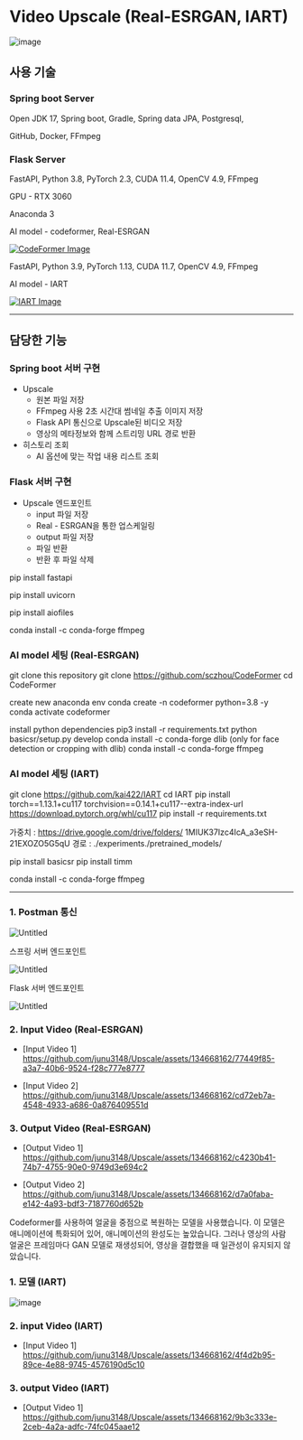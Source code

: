# Video Upscale (Real-ESRGAN, IART) 

![image](https://www.notion.so/image/https%3A%2F%2Fprod-files-secure.s3.us-west-2.amazonaws.com%2Fa8616105-5508-4c8d-93f9-9e47a410cd89%2F6abb5902-362c-4a89-b339-e20eee707546%2F%25ED%2599%2594%25EB%25A9%25B4_%25EC%25BA%25A1%25EC%25B2%2598_2024-05-07_115341.jpg?table=block&id=2b35bce1-d4d8-4209-b8a8-a573fafdb3f5&spaceId=a8616105-5508-4c8d-93f9-9e47a410cd89&width=2000&userId=f73d4ca6-c265-4f94-8d39-cd6c6399751c&cache=v2)


## 사용 기술

### Spring boot Server

Open JDK 17, Spring boot, Gradle, Spring data JPA, Postgresql, 

GitHub, Docker, FFmpeg

### Flask Server

FastAPI, Python 3.8, PyTorch 2.3, CUDA 11.4,  OpenCV 4.9, FFmpeg

GPU - RTX 3060

Anaconda 3

AI model - codeformer, Real-ESRGAN

<a href="https://github.com/sczhou/CodeFormer">
    <img src="https://github.com/junu3148/Upscale/assets/134668162/7d63c0b6-0c8b-44b4-bd4e-ca28e607acb0" alt="CodeFormer Image">
</a>


FastAPI, Python 3.9, PyTorch 1.13, CUDA 11.7,  OpenCV 4.9, FFmpeg

AI model -  IART

<a href="https://github.com/kai422/IART">
    <img src="https://github.com/junu3148/Upscale/assets/134668162/0c664e1e-8135-4750-b463-f50a90f8323f" alt="IART Image">
</a>


---

## 담당한 기능

### Spring boot 서버 구현

- Upscale
    - 원본 파일 저장
    - FFmpeg 사용 2초 시간대 썸네일 추출 이미지 저장
    - Flask API 통신으로 Upscale된 비디오 저장
    - 영상의 메타정보와 함께 스트리밍 URL 경로 반환
- 히스토리 조회
    - AI 옵션에 맞는 작업 내용 리스트 조회

### Flask 서버 구현

- Upscale 엔드포인트
    - input 파일 저장
    - Real - ESRGAN을 통한 업스케일링
    - output 파일 저장
    - 파일 반환
    - 반환 후 파일 삭제

pip install fastapi

pip install uvicorn

pip install aiofiles

conda install -c conda-forge ffmpeg

### AI model 세팅 (Real-ESRGAN)

git clone this repository
git clone https://github.com/sczhou/CodeFormer
cd CodeFormer

create new anaconda env
conda create -n codeformer python=3.8 -y
conda activate codeformer

install python dependencies
pip3 install -r requirements.txt
python basicsr/setup.py develop
conda install -c conda-forge dlib (only for face detection or cropping with dlib)
conda install -c conda-forge ffmpeg

### AI model 세팅 (IART)

git clone https://github.com/kai422/IART
cd IART
pip install torch==1.13.1+cu117 torchvision==0.14.1+cu117--extra-index-url https://download.pytorch.org/whl/cu117
pip install -r requirements.txt

가중치 : https://drive.google.com/drive/folders/
1MIUK37Izc4IcA_a3eSH-21EXOZO5G5qU
경로 : ./experiments./pretrained_models/

pip install basicsr
pip install timm

conda install -c conda-forge ffmpeg

---

### 1. Postman 통신

![Untitled](https://www.notion.so/image/https%3A%2F%2Fprod-files-secure.s3.us-west-2.amazonaws.com%2Fa8616105-5508-4c8d-93f9-9e47a410cd89%2Fc3168894-360c-40e2-a4ef-c2c8790e6801%2FUntitled.png?table=block&id=b87d6a24-5cdd-4462-9206-d6cfa9141ba5&spaceId=a8616105-5508-4c8d-93f9-9e47a410cd89&width=2000&userId=f73d4ca6-c265-4f94-8d39-cd6c6399751c&cache=v2)

스프링 서버 엔드포인트

![Untitled](https://www.notion.so/image/https%3A%2F%2Fprod-files-secure.s3.us-west-2.amazonaws.com%2Fa8616105-5508-4c8d-93f9-9e47a410cd89%2F3b0052f0-2bf8-4ac2-acd5-4324a724d71a%2FUntitled.png?table=block&id=f819cf8e-e73b-4095-82ec-3e47bc676679&spaceId=a8616105-5508-4c8d-93f9-9e47a410cd89&width=2000&userId=f73d4ca6-c265-4f94-8d39-cd6c6399751c&cache=v2)


Flask 서버 엔드포인트

![Untitled](https://www.notion.so/image/https%3A%2F%2Fprod-files-secure.s3.us-west-2.amazonaws.com%2Fa8616105-5508-4c8d-93f9-9e47a410cd89%2F43da8291-fcac-4e3d-a66d-a83bb59cdeb8%2FUntitled.png?table=block&id=a6278f64-42d6-4cd1-8946-87f796b165bb&spaceId=a8616105-5508-4c8d-93f9-9e47a410cd89&width=1550&userId=f73d4ca6-c265-4f94-8d39-cd6c6399751c&cache=v2)

### 2. Input Video (Real-ESRGAN)

- [Input Video 1]
https://github.com/junu3148/Upscale/assets/134668162/77449f85-a3a7-40b6-9524-f28c777e8777

- [Input Video 2]
https://github.com/junu3148/Upscale/assets/134668162/cd72eb7a-4548-4933-a686-0a876409551d



### 3. Output Video (Real-ESRGAN)

- [Output Video 1]
https://github.com/junu3148/Upscale/assets/134668162/c4230b41-74b7-4755-90e0-9749d3e694c2

- [Output Video 2]
https://github.com/junu3148/Upscale/assets/134668162/d7a0faba-e142-4a93-bdf3-7187760d652b

Codeformer를 사용하여 얼굴을 중점으로 복원하는 모델을 사용했습니다. 이 모델은 애니메이션에 특화되어 있어, 애니메이션의 완성도는 높았습니다. 그러나 영상의 사람 얼굴은 프레임마다 GAN 모델로 재생성되어, 영상을 결합했을 때 일관성이 유지되지 않았습니다.

### 1. 모델 (IART)

![image](https://github.com/junu3148/Upscale/assets/134668162/1d1aff22-c059-4035-bff8-f2caffce2405)



### 2. input Video (IART)


- [Input Video 1]
https://github.com/junu3148/Upscale/assets/134668162/4f4d2b95-89ce-4e88-9745-4576190d5c10



### 3. output Video (IART)


- [Output Video 1]
https://github.com/junu3148/Upscale/assets/134668162/9b3c333e-2ceb-4a2a-adfc-74fc045aae12




